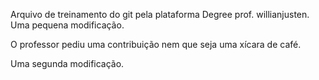 Arquivo de treinamento do git pela plataforma Degree prof. willianjusten. 
Uma pequena modificação.

O professor pediu uma contribuição nem que seja uma xícara de café.

Uma segunda modificação.